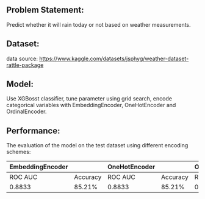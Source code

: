 Problem Statement:
------------------
Predict whether it will rain today or not based on weather measurements.

Dataset:
--------
data source: https://www.kaggle.com/datasets/jsphyg/weather-dataset-rattle-package

Model:
------

Use XGBosst classifier, tune parameter using grid search, encode categorical variables with EmbeddingEncoder, OneHotEncoder and OrdinalEncoder.

Performance:
------------
The evaluation of the model on the test dataset using different encoding schemes:

| EmbeddingEncoder |          | OneHotEncoder    |          | OrdinalEncoder   |          |
| ---------------- | -------- | ---------------- | -------- | ---------------- | -------- |
| ROC AUC          | Accuracy | ROC AUC          | Accuracy | ROC AUC          | Accuracy |
| 0.8833           | 85.21%   | 0.8833           | 85.21%   | 0.8833           | 85.21%   |



